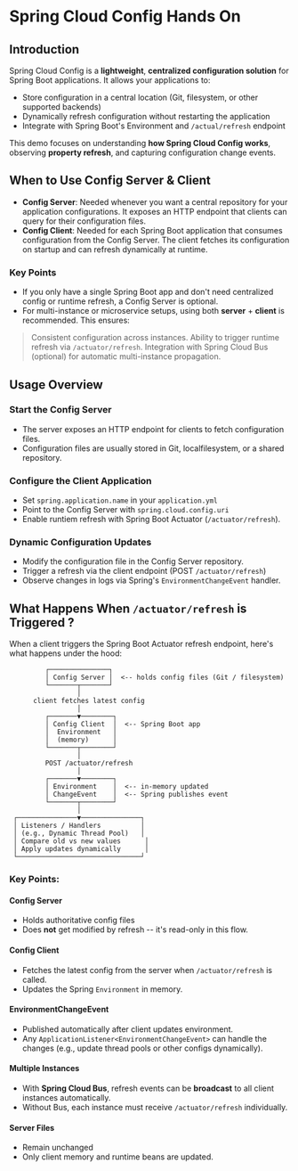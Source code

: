 # Spring Cloud Config Hands On

## Introduction 
Spring Cloud Config is a **lightweight**, **centralized configuration solution** for Spring Boot applications. It allows your applications to: 
- Store configuration in a central location (Git, filesystem, or other supported backends)
- Dynamically refresh configuration without restarting the application
- Integrate with Spring Boot's Environment and `/actual/refresh` endpoint

This demo focuses on understanding **how Spring Cloud Config works**, observing **property refresh**, and capturing configuration change events. 


## When to Use Config Server & Client 
- **Config Server**: Needed whenever you want a central repository for your application configurations. It exposes an HTTP endpoint that clients can query for their configuration files.
- **Config Client**: Needed for each Spring Boot application that consumes configuration from the Config Server. The client fetches its configuration on startup and can refresh dynamically at runtime. 

### Key Points
- If you only have a single Spring Boot app and don't need centralized config or runtime refresh, a Config Server is optional.
- For multi-instance or microservice setups, using both **server** + **client** is recommended. This ensures:
> Consistent configuration across instances.
> Ability to trigger runtime refresh via `/actuator/refresh`. 
> Integration with Spring Cloud Bus (optional) for automatic multi-instance propagation. 


## Usage Overview 
### Start the Config Server 
- The server exposes an HTTP endpoint for clients to fetch configuration files. 
- Configuration files are usually stored in Git, localfilesystem, or a shared repository. 


### Configure the Client Application 
- Set `spring.application.name` in your `application.yml`
- Point to the Config Server with `spring.cloud.config.uri`
- Enable runtiem refresh with Spring Boot Actuator (`/actuator/refresh`).

### Dynamic Configuration Updates 
- Modify the configuration file in the Config Server repository.
- Trigger a refresh via the client endpoint (POST `/actuator/refresh`)
- Observe changes in logs via Spring's `EnvironmentChangeEvent` handler. 



## What Happens When `/actuator/refresh` is Triggered ? 
When a client triggers the Spring Boot Actuator refresh endpoint, here's what happens under the hood:

```
         ┌───────────────┐
         │ Config Server │  <-- holds config files (Git / filesystem)
         └───────┬───────┘
                 │
      client fetches latest config
                 │
         ┌───────▼────────┐
         │ Config Client  │  <-- Spring Boot app
         │  Environment   │
         │  (memory)      │
         └───────┬────────┘
                 │
         POST /actuator/refresh
                 │
         ┌───────▼────────┐
         │ Environment    │  <-- in-memory updated
         │ ChangeEvent    │  <-- Spring publishes event
         └───────┬────────┘
                 │
 ┌───────────────▼───────────────┐
 │ Listeners / Handlers          │
 │ (e.g., Dynamic Thread Pool)   │
 │ Compare old vs new values      │
 │ Apply updates dynamically      │
 └───────────────────────────────┘
```

### Key Points: 
#### Config Server
- Holds authoritative config files
- Does **not** get modified by refresh -- it's read-only in this flow. 

#### Config Client
- Fetches the latest config from the server when `/actuator/refresh` is called. 
- Updates the Spring `Environment` in memory. 

#### EnvironmentChangeEvent 
- Published automatically after client updates environment.
- Any `ApplicationListener<EnvironmentChangeEvent>` can handle the changes (e.g., update thread pools or other configs dynamically).


#### Multiple Instances
- With **Spring Cloud Bus**, refresh events can be **broadcast** to all client instances automatically.
- Without Bus, each instance must receive `/actuator/refresh` individually. 

#### Server Files 
- Remain unchanged 
- Only client memory and runtime beans are updated. 